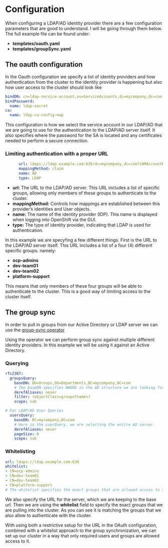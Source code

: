 # Configuration
When configuring a LDAP/AD identity provider there are a few configuration parameters that are good to understand. I will be going through them below. The full example file can be found under: 
* **templates/oauth.yaml**
* **templates/groupSync.yaml**

## The oauth configuration
In the Oauth configuration we specify a list of identity providers and how authentication from the cluster to the identity provider is happening but also how user access to the cluster should look like

```yaml
bindDN: cn=ldap-service-account,ou=ServiceAccounts,dc=mycompany,dc=com
bindPassword:
  name: ldap-secret
ca:
  name: ldap-ca-config-map

```
This configuration is how we select the service account in our LDAP/AD that we are going to use for the authentication to the LDAP/AD server itself. It also specifies where the password for the SA is located and any certificates needed to perform a secure connection.

### Limiting authentication with a proper URL
```yaml
      url: ldaps://ldap.example.com:636/dc=mycompany,dc=com?sAMAccountName?sub?(&(objectClass=user)(|(memberof=CN=ocp-admins,OU=Groups,OU=Departments,DC=mycompany,DC=com)(memberof=CN=dev-team01,OU=Groups,OU=Departments,DC=mycompany,DC=com)(memberof=CN=dev-team02,OU=Groups,OU=Departments,DC=mycompany,DC=com)(memberof=CN=platform-support,OU=Groups,OU=Departments,DC=mycompany,DC=com)))
      mappingMethod: claim
      name: AD
      type: LDAP
```
* **url:** The URL to the LDAP/AD server. This URL includes a list of specific groups, allowing only members of these groups to authenticate to the cluster.
* **mappingMethod:** Controls how mappings are established between this provider’s identities and User objects.
* **name:** The name of the identity provider (IDP). This name is displayed when logging into OpenShift via the GUI.
* **type:** The type of identity provider, indicating that LDAP is used for authentication.

In this example we are specyfing a few different things. First is the URL to the LDAP/AD server itself. This URL includes a list of a four (4) different specific groups. namely: 
* **ocp-admins** 
* **dev-team01** 
* **dev-team02** 
* **platform-support**

This means that only members of these four groups will be able to authenticate to the cluster. This is a good way of limiting access to the cluster itself.

## The group sync
In order to pull in groups from our Active Directory or LDAP server we can use the [group-sync operator](https://github.com/redhat-cop/group-sync-operator)

Using the operator we can perform group sync against multiple different identity providers. In this example we will be using it against an Active Directory.

### Querying

```yaml
rfc2307:
  groupsQuery:
    baseDN: OU=Groups,OU=Departments,DC=mycompany,DC=com
    # The baseDN specifies WHERE in the AD structure we are looking for groups.
    derefAliases: never
    filter: (objectClass=groupofnames)
    scope: sub

# For LDAP/AD User Queries
  usersQuery:
    baseDN: DC=mycompany,DC=com
    # Here in the userQuery, we are selecting the entire AD server.
    derefAliases: never
    pageSize: 0
    scope: sub
```
### Whitelisting
```yaml
url: ldaps://ldap.example.com:636
whitelist:
- CN=ocp-admins
- CN=dev-team01
- CN=dev-team02
- CN=platform-support
# The whitelist specifies the exact groups that are allowed access to the cluster.
```
We also specify the URL for the server, which we are keeping to the base url. Then we are using the **whitelist** field to specify the exact groups that we are pulling into the cluster. As you can see it is matching the groups that we also allow to authenticate with the cluster.

With using both a restrictive setup for the URL in the OAuth configuration, combined with a whitelist approach to the group synchronization, we can set up our cluster in a way that only required users and groups are allowed access to it.